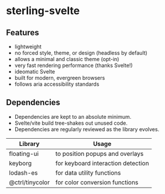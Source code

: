 # sterling-svelte

## Features

- lightweight
- no forced style, theme, or design (headless by default)
- allows a minimal and classic theme (opt-in)
- very fast rendering performance (thanks Svelte!)
- ideomatic Svelte
- built for modern, evergreen browsers
- follows aria accessibility standards

## Dependencies

- Dependencies are kept to an absolute minimum.
- Svelte/vite build tree-shakes out unused code.
- Dependencies are regularly reviewed as the library evolves.

| Library         | Usage                              |
| --------------- | ---------------------------------- |
| floating-ui     | to position popups and overlays    |
| keyborg         | for keyboard interaction detection |
| lodash-es       | for data utility functions         |
| @ctrl/tinycolor | for color conversion functions     |

